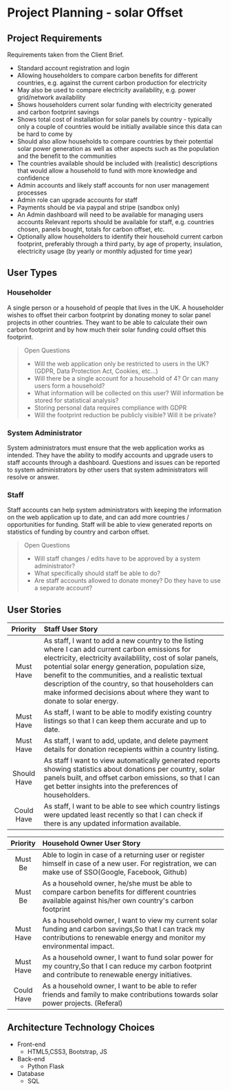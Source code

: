 # Project Planning - solar Offset

## Project Requirements

Requirements taken from the Client Brief.

- Standard account registration and login
- Allowing householders to compare carbon benefits for different countries, e.g. against the current carbon production for electricity
- May also be used to compare electricity availability, e.g. power grid/network availability
- Shows householders current solar funding with electricity generated and carbon footprint savings
- Shows total cost of installation for solar panels by country - typically only a couple of countries would be initially available since this data can be hard to come by
- Should also allow households to compare countries by their potential solar power generation as well as other aspects such as the population and the benefit to the communities
- The countries available should be included with (realistic) descriptions that would allow a household to fund with more knowledge and confidence
- Admin accounts and likely staff accounts for non user management processes
- Admin role can upgrade accounts for staff
- Payments should be via paypal and stripe (sandbox only)
- An Admin dashboard will need to be available for managing users accounts
Relevant reports should be available for staff, e.g. countries chosen, panels bought, totals for carbon offset, etc.
- Optionally allow householders to identify their household current carbon footprint, preferably through a third party, by age of property, insulation, electricity usage (by yearly or monthly adjusted for time year)

## User Types

### Householder

A single person or a household of people that lives in the UK. A householder wishes to offset their carbon footprint by donating money to solar panel projects in other countries. They want to be able to calculate their own carbon footprint and by how much their solar funding could offset this footprint.

> Open Questions
> - Will the web application only be restricted to users in the UK? (GDPR, Data Protection Act, Cookies, etc...)
> - Will there be a single account for a household of 4? Or can many users form a household?
> - What information will be collected on this user? Will information be stored for statistical analysis?
> - Storing personal data requires compliance with GDPR
> - Will the footprint reduction be publicly visible? Will it be private?

### System Administrator

System administrators must ensure that the web application works as intended. They have the ability to modify accounts and upgrade users to staff accounts through a dashboard. Questions and issues can be reported to system administrators by other users that system administrators will resolve or answer.

### Staff

Staff accounts can help system administrators with keeping the information on the web application up to date, and can add more countries / opportunities for funding. Staff will be able to view generated reports on statistics of funding by country and carbon offset.

> Open Questions
> - Will staff changes / edits have to be approved by a system administrator?
> - What specifically should staff be able to do?
> - Are staff accounts allowed to donate money? Do they have to use a separate account?

## User Stories

| Priority | Staff User Story |
| :-: | :-- |
| Must<br>Have | As staff, I want to add a new country to the listing where I can add current carbon emissions for electricity, electricity availablility, cost of solar panels, potential solar energy generation, population size, benefit to the communities, and a realistic textual description of the country, so that householders can make informed decisions about where they want to donate to solar energy. |
| Must<br>Have | As staff, I want to be able to modify existing country listings so that I can keep them accurate and up to date. |
| Must<br>Have | As staff, I want to add, update, and delete payment details for donation recepients within a country listing. |
| Should<br>Have | As staff I want to view automatically generated reports showing statistics about donations per country, solar panels built, and offset carbon emissions, so that I can get better insights into the preferences of householders. |
| Could Have | As staff, I want to be able to see which country listings were updated least recently so that I can check if there is any updated information available. |

| Priority | Household Owner User Story |
| :-: | :-- |
| Must<br>Be | Able to login in case of a returning user or register himself in case of a new user. For registration, we can make use of SSO(Google, Facebook, Github) |
| Must<br>Be | As a household owner, he/she must be able to compare carbon benefits for different countries available against his/her own country's carbon footprint |
| Must<br>Have | As a household owner, I want to view my current solar funding and carbon savings,So that I can track my contributions to renewable energy and monitor my environmental impact. |
| Must<br>Have | As a household owner, I want to fund solar power for my country,So that I can reduce my carbon footprint and contribute to renewable energy initiatives. |
| Could<br>Have | As a household owner, I want to be able to refer friends and family to make contributions towards solar power projects. (Referal) |



## Architecture Technology Choices

- Front-end
  - HTML5,CSS3, Bootstrap, JS
- Back-end
  - Python Flask
- Database
  - SQL
